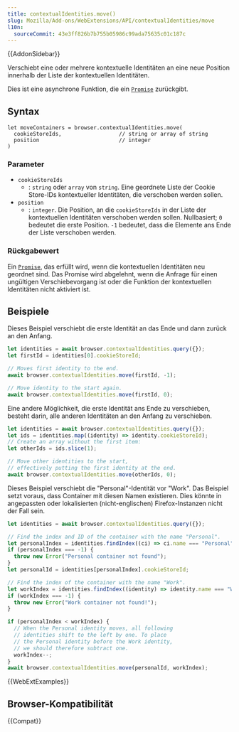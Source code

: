 ```yaml
---
title: contextualIdentities.move()
slug: Mozilla/Add-ons/WebExtensions/API/contextualIdentities/move
l10n:
  sourceCommit: 43e3ff826b7b755b05986c99ada75635c01c187c
---
```


{{AddonSidebar}}

Verschiebt eine oder mehrere kontextuelle Identitäten an eine neue Position innerhalb der Liste der kontextuellen Identitäten.

Dies ist eine asynchrone Funktion, die ein [`Promise`](/de/docs/Web/JavaScript/Reference/Global_Objects/Promise) zurückgibt.

## Syntax

```js-nolint
let moveContainers = browser.contextualIdentities.move(
  cookieStoreIds,                  // string or array of string
  position                         // integer
)
```

### Parameter

- `cookieStoreIds`
  - : `string` oder `array` von `string`. Eine geordnete Liste der Cookie Store-IDs kontextueller Identitäten, die verschoben werden sollen.
- `position`
  - : `integer`. Die Position, an die `cookieStoreIds` in der Liste der kontextuellen Identitäten verschoben werden sollen. Nullbasiert; `0` bedeutet die erste Position. `-1` bedeutet, dass die Elemente ans Ende der Liste verschoben werden.

### Rückgabewert

Ein [`Promise`](/de/docs/Web/JavaScript/Reference/Global_Objects/Promise), das erfüllt wird, wenn die kontextuellen Identitäten neu geordnet sind. Das Promise wird abgelehnt, wenn die Anfrage für einen ungültigen Verschiebevorgang ist oder die Funktion der kontextuellen Identitäten nicht aktiviert ist.

## Beispiele

Dieses Beispiel verschiebt die erste Identität an das Ende und dann zurück an den Anfang.

```js
let identities = await browser.contextualIdentities.query({});
let firstId = identities[0].cookieStoreId;

// Moves first identity to the end.
await browser.contextualIdentities.move(firstId, -1);

// Move identity to the start again.
await browser.contextualIdentities.move(firstId, 0);
```

Eine andere Möglichkeit, die erste Identität ans Ende zu verschieben, besteht darin, alle anderen Identitäten an den Anfang zu verschieben.

```js
let identities = await browser.contextualIdentities.query({});
let ids = identities.map((identity) => identity.cookieStoreId);
// Create an array without the first item:
let otherIds = ids.slice(1);

// Move other identities to the start,
// effectively putting the first identity at the end.
await browser.contextualIdentities.move(otherIds, 0);
```

Dieses Beispiel verschiebt die "Personal"-Identität vor "Work". Das Beispiel setzt voraus, dass Container mit diesen Namen existieren. Dies könnte in angepassten oder lokalisierten (nicht-englischen) Firefox-Instanzen nicht der Fall sein.

```js
let identities = await browser.contextualIdentities.query({});

// Find the index and ID of the container with the name "Personal".
let personalIndex = identities.findIndex((ci) => ci.name === "Personal");
if (personalIndex === -1) {
  throw new Error("Personal container not found");
}
let personalId = identities[personalIndex].cookieStoreId;

// Find the index of the container with the name "Work".
let workIndex = identities.findIndex((identity) => identity.name === "Work");
if (workIndex === -1) {
  throw new Error("Work container not found!");
}

if (personalIndex < workIndex) {
  // When the Personal identity moves, all following
  // identities shift to the left by one. To place
  // the Personal identity before the Work identity,
  // we should therefore subtract one.
  workIndex--;
}
await browser.contextualIdentities.move(personalId, workIndex);
```

{{WebExtExamples}}

## Browser-Kompatibilität

{{Compat}}
